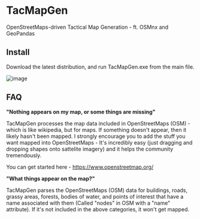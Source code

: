 # TacMapGen
OpenStreetMaps-driven Tactical Map Generation - ft. OSMnx and GeoPandas

Install
--------
Download the latest distribution, and run TacMapGen.exe from the main file.

![image](https://github.com/andriyyatsykiv/TacMapGen/assets/144859431/e757d939-94be-4094-b675-a50b16329c2c)


FAQ
---------
**"Nothing appears on my map, or some things are missing"**

TacMapGen processes the map data included in OpenStreetMaps (OSM) - which is like wikipedia, but for maps. If something doesn't appear, then it likely hasn't been mapped. I strongly encourage you to add the stuff you want mapped into OpenStreetMaps - It's incredibly easy (just dragging and dropping shapes onto sattelite imagery) and it helps the community tremendously. 

You can get started here - https://www.openstreetmap.org/

**"What things appear on the map?"**

TacMapGen parses the OpenStreetMaps (OSM) data for buildings, roads, grassy areas, forests, bodies of water, and points of interest that have a name associated with them (Called "nodes" in OSM with a "name" attribute). If it's not included in the above categories, it won't get mapped.
